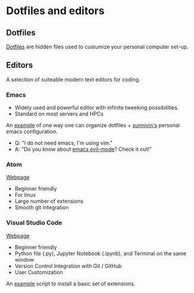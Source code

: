 # Dotfiles and editors 

## Dotfiles 
[Dotfiles](https://medium.com/@webprolific/getting-started-with-dotfiles-43c3602fd789) are hidden files used to custumize your personal computer set-up. 

## Editors
A selection of suiteable modern text editors for coding.

### Emacs 
- Widely used and powerful editor with infinite tweeking possibilities.
- Standard on most servers and HPCs

An [example](https://github.com/sunnivin/dotfiles) of one way one can organize dotfiles + [sunnivin's](https://github.com/sunnivin/dotfiles) personal emacs configuration.
  - Q: "I do not need emacs, I'm using vim." 
  - A: "Do you know about [emacs evil-mode](https://www.emacswiki.org/emacs/Evil)? Check it out!"

### Atom
[Webpage](https://atom.io/)
- Beginner friendly
- For linux
- Large number of extensions
- Smooth git integration

### Visual Studio Code
[Webpage](https://code.visualstudio.com/) 
- Beginner friendly
- Python file (.py), Jupyter Notebook (.ipynb), and Terminal on the same window
- Version Control Integration with Git / GitHub
- User Customization

An [example](https://github.com/ziu1986/bash_scripts/tree/master/vs_code) script to install a basic set of extensions. 
